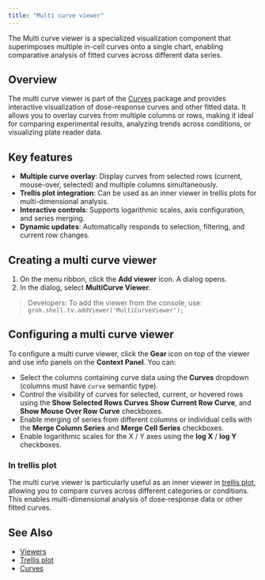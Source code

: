 ```yaml
---
title: "Multi curve viewer"
---
```

  
The Multi curve viewer is a specialized visualization component that superimposes multiple in-cell curves onto a single chart, enabling comparative analysis of fitted curves across different data series.  
  
## Overview  
  
The multi curve viewer is part of the [Curves](https://github.com/datagrok-ai/public/tree/master/packages/Curves) package and provides interactive visualization of dose-response curves and other fitted data. It allows you to overlay curves from multiple columns or rows, making it ideal for comparing experimental results, analyzing trends across conditions, or visualizing plate reader data.  
  
## Key features  
  
- **Multiple curve overlay**: Display curves from selected rows (current, mouse-over, selected) and multiple columns simultaneously.   
- **Trellis plot integration**: Can be used as an inner viewer in trellis plots for multi-dimensional analysis.
- **Interactive controls**: Supports logarithmic scales, axis configuration, and series merging.   
- **Dynamic updates**: Automatically responds to selection, filtering, and current row changes.   
  
## Creating a multi curve viewer

1. On the menu ribbon, click the **Add viewer** icon. A dialog opens.
2. In the dialog, select  **MultiCurve Viewer**.

> Developers: To add the viewer from the console, use:
`grok.shell.tv.addViewer('MultiCurveViewer');`

## Configuring a multi curve viewer  
  
To configure a multi curve viewer, click the **Gear** icon on top of the viewer and
use info panels on the **Context Panel**. You can:  
  
* Select the columns containing curve data using the **Curves** dropdown (columns must have `curve` semantic type).
* Control the visibility of curves for selected, current, or hovered rows using the **Show Selected Rows Curves** **Show Current Row Curve**, and **Show Mouse Over Row Curve** checkboxes.
* Enable merging of series from different columns or individual cells with the **Merge Column Series** and **Merge Cell Series** checkboxes.
* Enable logarithmic scales for the X / Y axes using the **log X** / **log Y** checkboxes.

### In trellis plot  
  
The multi curve viewer is particularly useful as an inner viewer in [trellis plot](trellis-plot.md), allowing you to compare curves across different categories or conditions. This enables multi-dimensional analysis of dose-response data or other fitted curves.
  
## See Also  
  
- [Viewers](viewers.md)
- [Trellis plot](trellis-plot.md)  
- [Curves](https://github.com/datagrok-ai/public/tree/master/packages/Curves)